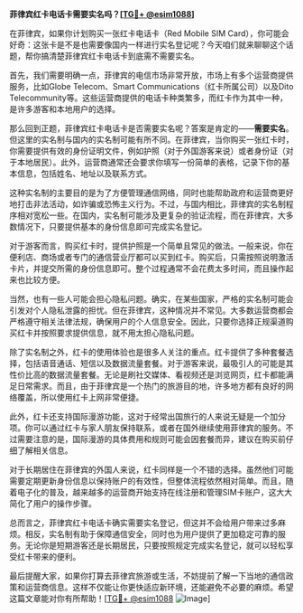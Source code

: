 **菲律宾红卡电话卡需要实名吗？[[TG💪+ @esim1088](https://t.me/s/esim1088)]**

在菲律宾，如果你计划购买一张红卡电话卡（Red Mobile SIM Card），你可能会好奇：这张卡是不是也需要像国内一样进行实名登记呢？今天咱们就来聊聊这个话题，帮你搞清楚菲律宾红卡电话卡到底需不需要实名。

首先，我们需要明确一点，菲律宾的电信市场非常开放，市场上有多个运营商提供服务，比如Globe Telecom、Smart Communications（红卡所属公司）以及Dito Telecommunity等。这些运营商提供的电话卡种类繁多，而红卡作为其中一种，是许多游客和本地用户的选择。

那么回到正题，菲律宾红卡电话卡是否需要实名呢？答案是肯定的——**需要实名**。但这里的实名制与国内的实名制可能有所不同。在菲律宾，当你购买一张红卡时，你需要提供有效的身份证明文件，例如护照（对于外国游客来说）或者身份证（对于本地居民）。此外，运营商通常还会要求你填写一份简单的表格，记录下你的基本信息，包括姓名、地址以及联系方式。

这种实名制的主要目的是为了方便管理通信网络，同时也能帮助政府和运营商更好地打击非法活动，如诈骗或恐怖主义行为。不过，与国内相比，菲律宾的实名制程序相对宽松一些。在国内，实名制可能涉及更复杂的验证流程，而在菲律宾，大多数情况下，只要提供基本的身份信息即可完成实名登记。

对于游客而言，购买红卡时，提供护照是一个简单且常见的做法。一般来说，你在便利店、商场或者专门的通信营业厅都可以买到红卡。购买后，只需按照说明激活卡片，并提交所需的身份信息即可。整个过程通常不会花费太多时间，而且操作起来也比较方便。

当然，也有一些人可能会担心隐私问题。确实，在某些国家，严格的实名制可能会引发对个人隐私泄露的担忧。但在菲律宾，这种情况并不常见。大多数运营商都会严格遵守相关法律法规，确保用户的个人信息安全。因此，只要你选择正规渠道购买红卡并按照要求提供信息，就不用太担心隐私问题。

除了实名制之外，红卡的使用体验也是很多人关注的重点。红卡提供了多种套餐选择，包括语音通话、短信以及数据流量套餐。对于游客来说，最吸引人的可能是其性价比高的数据流量套餐。无论是刷社交媒体、看视频还是浏览网页，红卡都能满足日常需求。而且，由于菲律宾是一个热门的旅游目的地，许多地方都有良好的网络覆盖，所以使用红卡上网非常便捷。

此外，红卡还支持国际漫游功能，这对于经常出国旅行的人来说无疑是一个加分项。你可以通过红卡与家人朋友保持联系，或者在国外继续使用菲律宾的服务。不过需要注意的是，国际漫游的具体费用和规则可能会因套餐而异，建议在购买前仔细了解相关信息。

对于长期居住在菲律宾的外国人来说，红卡同样是一个不错的选择。虽然他们可能需要定期更新身份信息以保持账户的有效性，但整体流程依然相对简单。而且，随着电子化的普及，越来越多的运营商开始支持在线注册和管理SIM卡账户，这大大简化了用户的操作步骤。

总而言之，菲律宾红卡电话卡确实需要实名登记，但这并不会给用户带来过多麻烦。相反，实名制有助于保障通信安全，同时也为用户提供了更加稳定可靠的服务。无论你是短期游客还是长期居民，只要按照规定完成实名登记，就可以轻松享受红卡带来的便利。

最后提醒大家，如果你打算去菲律宾旅游或生活，不妨提前了解一下当地的通信政策和运营商信息。这样不仅能让你更快适应新环境，还能避免不必要的麻烦。希望这篇文章能对你有所帮助！[[TG💪+ @esim1088](https://t.me/s/esim1088) ![Image](https://i.postimg.cc/4NQfJmqS/Snipaste-2025-05-13-00-14-12.png)]